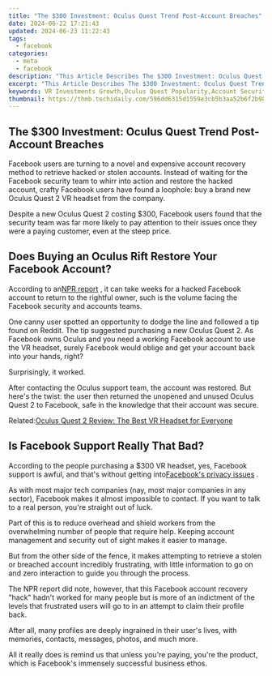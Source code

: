 ```yaml
---
title: "The $300 Investment: Oculus Quest Trend Post-Account Breaches"
date: 2024-06-22 17:21:43
updated: 2024-06-23 11:22:43
tags:
  - facebook
categories:
  - meta
  - facebook
description: "This Article Describes The $300 Investment: Oculus Quest Trend Post-Account Breaches"
excerpt: "This Article Describes The $300 Investment: Oculus Quest Trend Post-Account Breaches"
keywords: VR Investments Growth,Oculus Quest Popularity,Account Security VR,Virtual Reality Expense,$300 Tech Purchase,Virtual Headsets Trend,Secure Rift Buy
thumbnail: https://thmb.techidaily.com/596dd6315d1559e3cb5b3aa52b6f2b9825ab34a39bbf16416336b018124bf2bc.jpg
---
```


## The $300 Investment: Oculus Quest Trend Post-Account Breaches

 Facebook users are turning to a novel and expensive account recovery method to retrieve hacked or stolen accounts. Instead of waiting for the Facebook security team to whirr into action and restore the hacked account, crafty Facebook users have found a loophole: buy a brand new Oculus Quest 2 VR headset from the company.

 Despite a new Oculus Quest 2 costing $300, Facebook users found that the security team was far more likely to pay attention to their issues once they were a paying customer, even at the steep price.

## Does Buying an Oculus Rift Restore Your Facebook Account?

 According to an[NPR report](https://www.npr.org/2021/08/02/1023801277/your-facebook-account-was-hacked-getting-help-may-take-weeks-or-299?t=1627998422775) , it can take weeks for a hacked Facebook account to return to the rightful owner, such is the volume facing the Facebook security and accounts teams.

 One canny user spotted an opportunity to dodge the line and followed a tip found on Reddit. The tip suggested purchasing a new Oculus Quest 2\. As Facebook owns Oculus and you need a working Facebook account to use the VR headset, surely Facebook would oblige and get your account back into your hands, right?

Surprisingly, it worked.

 After contacting the Oculus support team, the account was restored. But here's the twist: the user then returned the unopened and unused Oculus Quest 2 to Facebook, safe in the knowledge that their account was secure.

 Related:[Oculus Quest 2 Review: The Best VR Headset for Everyone](https://www.makeuseof.com/oculus-quest-2-review/)

## Is Facebook Support Really That Bad?

 According to the people purchasing a $300 VR headset, yes, Facebook support is awful, and that's without getting into[Facebook's privacy issues](https://www.makeuseof.com/should-you-trust-facebook-with-oculus-quest-2-privacy/) .

 As with most major tech companies (nay, most major companies in any sector), Facebook makes it almost impossible to contact. If you want to talk to a real person, you're straight out of luck.

 Part of this is to reduce overhead and shield workers from the overwhelming number of people that require help. Keeping account management and security out of sight makes it easier to manage.

 But from the other side of the fence, it makes attempting to retrieve a stolen or breached account incredibly frustrating, with little information to go on and zero interaction to guide you through the process.

 The NPR report did note, however, that this Facebook account recovery "hack" hadn't worked for many people but is more of an indictment of the levels that frustrated users will go to in an attempt to claim their profile back.

 After all, many profiles are deeply ingrained in their user's lives, with memories, contacts, messages, photos, and much more.

 All it really does is remind us that unless you're paying, you're the product, which is Facebook's immensely successful business ethos.


<ins class="adsbygoogle"
     style="display:block"
     data-ad-format="autorelaxed"
     data-ad-client="ca-pub-7571918770474297"
     data-ad-slot="1223367746"></ins>



<ins class="adsbygoogle"
     style="display:block"
     data-ad-client="ca-pub-7571918770474297"
     data-ad-slot="8358498916"
     data-ad-format="auto"
     data-full-width-responsive="true"></ins>
